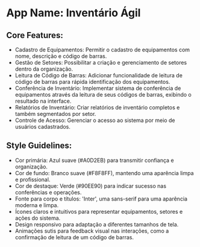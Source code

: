 # **App Name**: Inventário Ágil

## Core Features:

- Cadastro de Equipamentos: Permitir o cadastro de equipamentos com nome, descrição e código de barras.
- Gestão de Setores: Possibilitar a criação e gerenciamento de setores dentro da organização.
- Leitura de Código de Barras: Adicionar funcionalidade de leitura de código de barras para rápida identificação dos equipamentos.
- Conferência de Inventário: Implementar sistema de conferência de equipamentos através da leitura de seus códigos de barras, exibindo o resultado na interface.
- Relatórios de Inventário: Criar relatórios de inventário completos e também segmentados por setor.
- Controle de Acesso: Gerenciar o acesso ao sistema por meio de usuários cadastrados.

## Style Guidelines:

- Cor primária: Azul suave (#A0D2EB) para transmitir confiança e organização.
- Cor de fundo: Branco suave (#F8F8FF), mantendo uma aparência limpa e profissional.
- Cor de destaque: Verde (#90EE90) para indicar sucesso nas conferências e operações.
- Fonte para corpo e títulos: 'Inter', uma sans-serif para uma aparência moderna e limpa.
- Ícones claros e intuitivos para representar equipamentos, setores e ações do sistema.
- Design responsivo para adaptação a diferentes tamanhos de tela.
- Animações sutis para feedback visual nas interações, como a confirmação de leitura de um código de barras.